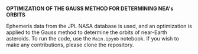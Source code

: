 **OPTIMIZATION OF THE GAUSS METHOD FOR DETERMINING NEA's ORBITS**

Ephemeris data from the JPL NASA database is used, and an optimization is applied to the Gauss method to determine the orbits of near-Earth asteroids. 
To run the code, use the `Main.ipynb` notebook. If you wish to make any contributions, please clone the repository.


